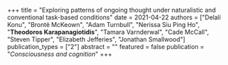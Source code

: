 +++
title = "Exploring patterns of ongoing thought under naturalistic and conventional task-based conditions"
date = 2021-04-22
authors = ["Delali Konu", "Brontë McKeown", "Adam Turnbull", "Nerissa Siu Ping Ho", "**Theodoros Karapanagiotidis**", "Tamara Varnderwal", "Cade McCall", "Steven Tipper", "Elizabeth Jefferies", "Jonathan Smallwood"]
publication_types = ["2"]
abstract = ""
featured = false
publication = "*Consciousness and cognition*"
+++

